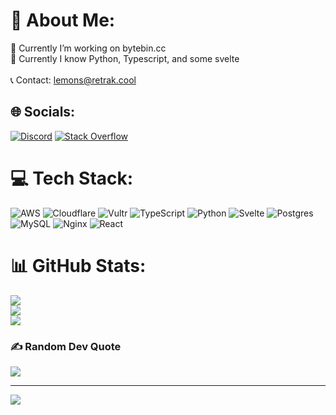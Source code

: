 # 💫 About Me:
🔭 Currently I’m working on bytebin.cc <br>🌱 Currently I know Python, Typescript, and some svelte<br><br>📞 Contact: lemons@retrak.cool


## 🌐 Socials:
[![Discord](https://img.shields.io/badge/Discord-%237289DA.svg?logo=discord&logoColor=white)](https://discord.gg/uploaded) [![Stack Overflow](https://img.shields.io/badge/-Stackoverflow-FE7A16?logo=stack-overflow&logoColor=white)](https://stackoverflow.com/users/24712222) 

# 💻 Tech Stack:
![AWS](https://img.shields.io/badge/AWS-%23FF9900.svg?style=for-the-badge&logo=amazon-aws&logoColor=white) ![Cloudflare](https://img.shields.io/badge/Cloudflare-F38020?style=for-the-badge&logo=Cloudflare&logoColor=white) ![Vultr](https://img.shields.io/badge/Vultr-007BFC.svg?style=for-the-badge&logo=vultr) ![TypeScript](https://img.shields.io/badge/typescript-%23007ACC.svg?style=for-the-badge&logo=typescript&logoColor=white) ![Python](https://img.shields.io/badge/python-3670A0?style=for-the-badge&logo=python&logoColor=ffdd54) ![Svelte](https://img.shields.io/badge/svelte-%23f1413d.svg?style=for-the-badge&logo=svelte&logoColor=white) ![Postgres](https://img.shields.io/badge/postgres-%23316192.svg?style=for-the-badge&logo=postgresql&logoColor=white) ![MySQL](https://img.shields.io/badge/mysql-4479A1.svg?style=for-the-badge&logo=mysql&logoColor=white) ![Nginx](https://img.shields.io/badge/nginx-%23009639.svg?style=for-the-badge&logo=nginx&logoColor=white) ![React](https://img.shields.io/badge/react-%2320232a.svg?style=for-the-badge&logo=react&logoColor=%2361DAFB)
# 📊 GitHub Stats:
![](https://github-readme-stats.vercel.app/api?username=0xlemons&theme=tokyonight&hide_border=true&include_all_commits=true&count_private=true)<br/>
![](https://github-readme-streak-stats.herokuapp.com/?user=0xlemons&theme=tokyonight&hide_border=true)<br/>
![](https://github-readme-stats.vercel.app/api/top-langs/?username=0xlemons&theme=tokyonight&hide_border=true&include_all_commits=true&count_private=true&layout=compact)

### ✍️ Random Dev Quote
![](https://quotes-github-readme.vercel.app/api?type=horizontal&theme=tokyonight)


---
[![](https://visitcount.itsvg.in/api?id=0xlemons&icon=5&color=1)](https://visitcount.itsvg.in)

<!-- Proudly created with GPRM ( https://gprm.itsvg.in ) -->
